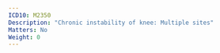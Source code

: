 ```yaml
---
ICD10: M2350
Description: "Chronic instability of knee: Multiple sites"
Matters: No
Weight: 0
---
```

